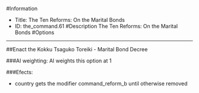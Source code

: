 #Information
 - Title: The Ten Reforms: On the Marital Bonds
 - ID: the_command.61
#Description
The Ten Reforms: On the Marital Bonds
#Options

___
##Enact the Kokku Tsaguko Toreiki - Marital Bond Decree

###AI weighting:
AI weights this option at 1


###Efects:<ul><li>country gets the modifier command_reform_b until otherwise removed</li></ul>
